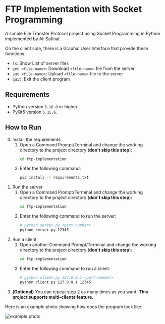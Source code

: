 # FTP Implementation with Socket Programming

A simple File Transfer Protocol project using Socket Programming in Python implemented by Ali Safinal.

On the client side, there is a Graphic User Interface that provide these functions:
- `ls`: Show List of server files
- `get <file-name>`: Download `<file-name>` file from the server
- `put <file-name>`: Upload `<file-name>` file to the server 
- `quit`: Exit the client program

## Requirements
- Python version `3.10.0` or higher.
- PyQt5 version `5.15.6`.
## How to Run
0. Install the requirements
    1. Open a Command Prompt/Terminal and change the working directory to the project directory (**don't skip this step**):
        ```bash
        cd ftp-implementation
        ```
    2. Enter the following command:
        ```bash
        pip install -r requirements.txt
        ```
1. Run the server
    1. Open a Command Prompt/Terminal and change the working directory to the project directory (**don't skip this step**):
        ```bash
        cd ftp-implementation
        ```
    2. Enter the following command to run the server:
        ```bash
        # python server.py <port-number>
        python server.py 12345
        ```
2. Run a client
    1. Open another Command Prompt/Terminal and change the working directory to the project directory (**don't skip this step**):
        ```bash
        cd ftp-implementation
        ```
    2. Enter the following command to run a client:
        ```bash
        # python client.py 127.0.0.1 <port-number>
        python client.py 127.0.0.1 12345
        ```
3. **(Optional)** You can repeat step 2 as many times as you want! **This project supports multi-clients feature.**

Here is an example photo showing how does the program look like:

![example photo](https://s6.uupload.ir/files/gui_iqf0.png)
